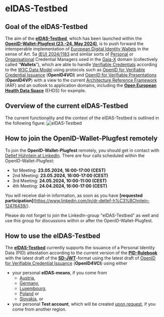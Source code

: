 # eIDAS-Testbed
## Goal of the eIDAS-Testbed
The aim of the **[eIDAS-Testbed](https://test.eID.AS)**, which has been launched within the **[OpenID-Wallet-Plugfest (23.-24. May 2024)](https://gaia-x.eu/tech-x-2024/)**, is to push forward the interoperable implementation of [European Digital Identity Wallets](https://ec.europa.eu/digital-building-blocks/sites/display/EUDIGITALIDENTITYWALLET/EU+Digital+Identity+Wallet+Home) in the sense of Art. 5a [(EU) 2024/1183](https://eur-lex.europa.eu/eli/reg/2024/1183/oj) and similar sorts of [Personal](https://gitlab.eclipse.org/eclipse/xfsc/pcm) or [Organisational](https://gitlab.eclipse.org/eclipse/xfsc/organisational-credential-manager-w-stack) Credential Managers used in the [Gaia-X](https://gaia-x.eu/) domain
(collectively called “**Wallets**”), which are able to handle [Verifiable Credentials](https://en.wikipedia.org/wiki/Verifiable_credentials) according 
to the [W3C Data Model](https://www.w3.org/TR/vc-data-model/) using protocols such as [OpenID for Verifiable Credential Issuance](https://openid.net/specs/openid-4-verifiable-credential-issuance-1_0.html) 
(**OpenID4VCI**) and [OpenID for Verifiable Presentations](https://openid.net/specs/openid-4-verifiable-presentations-1_0.html) (**OpenID4VP**) with a view to the 
current [Architecture Reference Framework](https://github.com/eu-digital-identity-wallet/eudi-doc-architecture-and-reference-framework/blob/main/docs/arf.md) (ARF) and an outlook to application domains,
including the [**Open European Health Data Space**](https://github.com/eu-digital-identity-wallet/eudi-doc-architecture-and-reference-framework/blob/main/docs/arf.md) (EHDS) for example.

## Overview of the current eIDAS-Testbed
The current functionality and the context of the eIDAS-Testbed is outlined in the following figure:
![eIDAS-Testbed](https://github.com/goeIDAS/testbed/assets/78415390/a40a4412-b248-4d2e-b400-9c89cae6c734)

## How to join the OpenID-Wallet-Plugfest remotely
To join the **OpenID-Wallet-Plugfest** remotely, you should get in contact with [Detlef Hühnlein at LinkedIn](https://www.linkedin.com/in/dr-detlef-h%C3%BChnlein-12476439/). 
There are four calls scheduled within the OpenID-Wallet-Plugfest:
*	1st Meeting: **23.05.2024, 16:00-17:00 (CEST)**
*	2nd Meeting: **23.05.2024, 16:00-17:00 (CEST)**
*	3rd Meeting: **24.05.2024, 10:00-11:00 (CEST)**
*	4th Meeting: **24.04.2024, 16:00-17:00 (CEST)**

You will receive dial-in information, as soon as  you have **[requested participation]**(https://www.linkedin.com/in/dr-detlef-h%C3%BChnlein-12476439/). 

Please do not forget to join the LinkedIn-group "eIDAS-Testbed" as well and use this group for discussions within or after the OpenID-Wallet-Plugfest.

## How to use the eIDAS-Testbed

The **[eIDAS-Testbed](https://test.eID.AS)** currently supports the issuance of a Personal Identity Data (PID) attestation according to the current version of the **[PID-Rulebook](https://eu-digital-identity-wallet.github.io/eudi-doc-architecture-and-reference-framework/latest/annexes/annex-3/annex-3.01-pid-rulebook/)** with the latest draft of the **[SD-JWT](https://datatracker.ietf.org/doc/draft-ietf-oauth-selective-disclosure-jwt/)**-format using the latest draft of [OpenID for Verifiable Credential Issuance](https://openid.net/specs/openid-4-verifiable-credential-issuance-1_0.html) 
(**OpenID4VCI**) using either 
* your personal **eIDAS-means**, if you come from
  *  [Austria](https://ec.europa.eu/digital-building-blocks/sites/display/EIDCOMMUNITY/Austria),
  *  [Germany](https://ec.europa.eu/digital-building-blocks/sites/display/EIDCOMMUNITY/Germany),
  *  [Luxembourg](https://ec.europa.eu/digital-building-blocks/sites/display/EIDCOMMUNITY/Luxembourg),
  *  [Poland](https://ec.europa.eu/digital-building-blocks/sites/display/EIDCOMMUNITY/Poland) or
  * [Slovakia](https://ec.europa.eu/digital-building-blocks/sites/display/EIDCOMMUNITY/Slovakia+-+eID+Scheme), or
* your personal **Test account**, which will be created [upon request](https://www.linkedin.com/in/michael-rauh-0b3218151/), if you come from another region.
